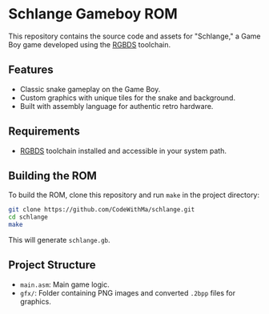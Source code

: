 # Schlange Gameboy ROM

This repository contains the source code and assets for "Schlange," a Game Boy game developed using the [RGBDS](https://github.com/gbdev/rgbds) toolchain.

## Features

- Classic snake gameplay on the Game Boy.
- Custom graphics with unique tiles for the snake and background.
- Built with assembly language for authentic retro hardware.

## Requirements

- [RGBDS](https://github.com/gbdev/rgbds) toolchain installed and accessible in your system path.

## Building the ROM

To build the ROM, clone this repository and run `make` in the project directory:

```bash
git clone https://github.com/CodeWithMa/schlange.git
cd schlange
make
```

This will generate `schlange.gb`.

## Project Structure

- `main.asm`: Main game logic.
- `gfx/`: Folder containing PNG images and converted `.2bpp` files for graphics.
